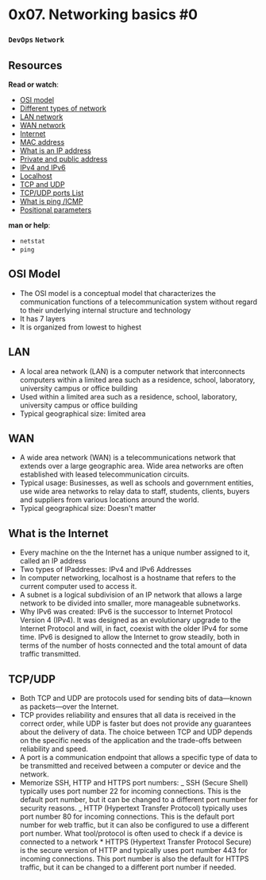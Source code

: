 # 0x07. Networking basics #0

### `DevOps` `Network`

## Resources

**Read or watch**:

- [OSI model](https://en.wikipedia.org/wiki/OSI_model)
- [Different types of network](https://www.lifewire.com/lans-wans-and-other-area-networks-817376)
- [LAN network](https://en.wikipedia.org/wiki/Local_area_network)
- [WAN network](https://en.wikipedia.org/wiki/Wide_area_network)
- [Internet](https://en.wikipedia.org/wiki/Internet)
- [MAC address](https://whatismyipaddress.com/mac-address)
- [What is an IP address](https://www.bleepingcomputer.com/tutorials/ip-addresses-explained/)
- [Private and public address](https://www.iplocation.net/public-vs-private-ip-address)
- [IPv4 and IPv6](https://www.webopedia.com/insights/ipv6-ipv4-difference/)
- [Localhost](https://en.wikipedia.org/wiki/Localhost)
- [TCP and UDP](https://www.howtogeek.com/190014/htg-explains-what-is-the-difference-between-tcp-and-udp/)
- [TCP/UDP ports List](https://en.wikipedia.org/wiki/List_of_TCP_and_UDP_port_numbers)
- [What is ping /ICMP](https://en.wikipedia.org/wiki/Ping_%28networking_utility%29)
- [Positional parameters](https://wiki.bash-hackers.org/scripting/posparams)

**man or help**:

- `netstat`
- `ping`

## OSI Model

- The OSI model is a conceptual model that characterizes the communication functions of a telecommunication system without regard to their underlying internal structure and technology
- It has 7 layers
- It is organized from lowest to highest

## LAN

- A local area network (LAN) is a computer network that interconnects computers within a limited area such as a residence, school, laboratory, university campus or office building
- Used within a limited area such as a residence, school, laboratory, university campus or office building
- Typical geographical size: limited area

## WAN

- A wide area network (WAN) is a telecommunications network that extends over a large geographic area. Wide area networks are often established with leased telecommunication circuits.
- Typical usage: Businesses, as well as schools and government entities, use wide area networks to relay data to staff, students, clients, buyers and suppliers from various locations around the world.
- Typical geographical size: Doesn't matter

## What is the Internet

- Every machine on the the Internet has a unique number assigned to it, called an IP address
- Two types of IPaddresses: IPv4 and IPv6 Addresses
- In computer networking, localhost is a hostname that refers to the current computer used to access it.
- A subnet is a logical subdivision of an IP network that allows a large network to be divided into smaller, more manageable subnetworks.
- Why IPv6 was created: IPv6 is the successor to Internet Protocol Version 4 (IPv4). It was designed as an evolutionary upgrade to the Internet Protocol and will, in fact, coexist with the older IPv4 for some time. IPv6 is designed to allow the Internet to grow steadily, both in terms of the number of hosts connected and the total amount of data traffic transmitted.

## TCP/UDP

- Both TCP and UDP are protocols used for sending bits of data—known as packets—over the Internet.
- TCP provides reliability and ensures that all data is received in the correct order, while UDP is faster but does not provide any guarantees about the delivery of data. The choice between TCP and UDP depends on the specific needs of the application and the trade-offs between reliability and speed.
- A port is a communication endpoint that allows a specific type of data to be transmitted and received between a computer or device and the network.
- Memorize SSH, HTTP and HTTPS port numbers:
  _ SSH (Secure Shell) typically uses port number 22 for incoming connections. This is the default port number, but it can be changed to a different port number for security reasons.
  _ HTTP (Hypertext Transfer Protocol) typically uses port number 80 for incoming connections. This is the default port number for web traffic, but it can also be configured to use a different port number.
  What tool/protocol is often used to check if a device is connected to a network \* HTTPS (Hypertext Transfer Protocol Secure) is the secure version of HTTP and typically uses port number 443 for incoming connections. This port number is also the default for HTTPS traffic, but it can be changed to a different port number if needed.

